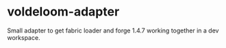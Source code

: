 # voldeloom-adapter
Small adapter to get fabric loader and forge 1.4.7 working together in a dev workspace.

